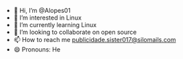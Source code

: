 - 👋 Hi, I’m @Alopes01
- 👀 I’m interested in Linux
- 🌱 I’m currently learning Linux 
- 💞️ I’m looking to collaborate on open source
- 📫 How to reach me publicidade.sister017@silomails.com 
- 😄 Pronouns: He

<!---
Alopes01/Alopes01 is a ✨ special ✨ repository because its `README.md` (this file) appears on your GitHub profile.
You can click the Preview link to take a look at your changes.
--->
